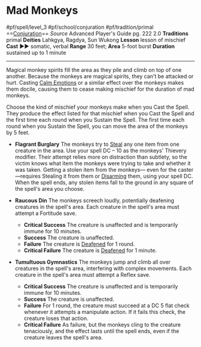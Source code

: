 # Mad Monkeys
#pf/spell/level_3 #pf/school/conjuration #pf/tradition/primal
==[Conjuration](../../../Traits/Conjuration.md)==
*Source* Advanced Player's Guide pg. 222 2.0
**Traditions** primal
**Deities** Lahkgya, Ragdya, Sun Wukong
**Lesson** lesson of mischief
**Cast** ►► somatic, verbal
**Range** 30 feet; **Area** 5-foot burst
**Duration** sustained up to 1 minute

---
Magical monkey spirits fill the area as they pile and climb on top of one another. Because the monkeys are magical spirits, they can't be attacked or hurt. Casting [Calm Emotions](../Level%202/Calm%20Emotions.md) or a similar effect over the monkeys makes them docile, causing them to cease making mischief for the duration of mad monkeys.

Choose the kind of mischief your monkeys make when you Cast the Spell. They produce the effect listed for that mischief when you Cast the Spell and the first time each round when you Sustain the Spell. The first time each round when you Sustain the Spell, you can move the area of the monkeys by 5 feet.

- **Flagrant Burglary** The monkeys try to [Steal](../../../Actions/Steal.md) any one item from one creature in the area. Use your spell DC – 10 as the monkeys' Thievery modifier. Their attempt relies more on distraction than subtlety, so the victim knows what item the monkeys were trying to take and whether it was taken. Getting a stolen item from the monkeys— even for the caster—requires Stealing it from them or [Disarming](../../../Actions/Disarm.md) them, using your spell DC. When the spell ends, any stolen items fall to the ground in any square of the spell's area you choose.

- **Raucous Din** The monkeys screech loudly, potentially deafening creatures in the spell's area. Each creature in the spell's area must attempt a Fortitude save.
	- **Critical Success** The creature is unaffected and is temporarily immune for 10 minutes.
	- **Success** The creature is unaffected.
	- **Failure** The creature is [Deafened](../../../Conditions/Deafened.md) for 1 round.
	- **Critical Failure** The creature is [Deafened](../../../Conditions/Deafened.md) for 1 minute.

- **Tumultuous Gymnastics** The monkeys jump and climb all over creatures in the spell's area, interfering with complex movements. Each creature in the spell's area must attempt a Reflex save.
	- **Critical Success** The creature is unaffected and is temporarily immune for 10 minutes.
	- **Success** The creature is unaffected.
	- **Failure** For 1 round, the creature must succeed at a DC 5 flat check whenever it attempts a manipulate action. If it fails this check, the creature loses that action.
	- **Critical Failure** As failure, but the monkeys cling to the creature tenaciously, and the effect lasts until the spell ends, even if the creature leaves the spell's area.